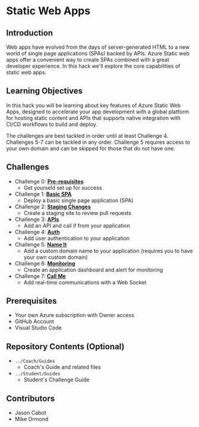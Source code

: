 # Static Web Apps
## Introduction
Web apps have evolved from the days of server-generated HTML to a new world of single page applications (SPAs) backed by APIs. Azure Static web apps offer a convenient way to create SPAs combined with a great developer experience. In this hack we'll explore the core capabilities of static web apps.  

## Learning Objectives
In this hack you will be learning about key features of Azure Static Web Apps, designed to accelerate your app development with a global platform for hosting static content and APIs that supports native integration with CI/CD workflows to build and deploy.

The challenges are best tackled in order until at least Challenge 4. Challenges 5-7 can be tackled in any order. Challenge 5 requires access to your own domain and can be skipped for those that do not have one.

## Challenges
- Challenge 0: **[Pre-requisites](Student/Challenge-00.md)**
   - Get yourseld set up for success
- Challenge 1: **[Basic SPA](Student/Challenge-01.md)**
   - Deploy a basic single page application (SPA)
- Challenge 2: **[Staging Changes](Student/Challenge-02.md)**
   - Create a staging site to review pull requests
- Challenge 3: **[APIs](Student/Challenge-03.md)**
   - Add an API and call if from your application
- Challenge 4: **[Auth](Student/Challenge-04.md)**
   - Add user authentication to your application
- Challenge 5: **[Name It](Student/Challenge-05.md)**
   - Add a custom domain name to your application (requires you to have your own custom domain)
- Challenge 6: **[Monitoring](Student/Challenge-06.md)**
   - Create an application dashboard and alert for monitoring
- Challenge 7: **[Call Me](Student/Challenge-07.md)**
   - Add real-time communications with a Web Socket
 
## Prerequisites
- Your own Azure subscription with Owner access
- GitHub Account
- Visual Studio Code

## Repository Contents (Optional)
- `../Coach/Guides`
  - Coach's Guide and related files
- `../Student/Guides`
  - Student's Challenge Guide

## Contributors
 - Jason Cabot
 - Mike Ormond
